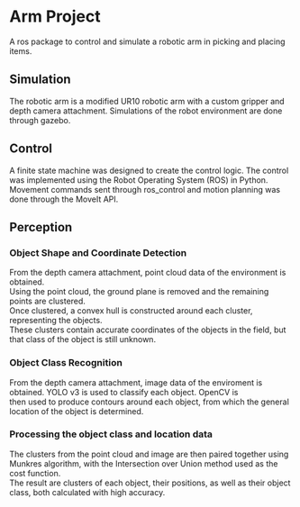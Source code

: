 # Arm Project  
A ros package to control and simulate a robotic arm in picking and placing items.

## Simulation  
The robotic arm is a modified UR10 robotic arm  with a custom gripper and depth camera attachment.
Simulations of the robot environment are done through gazebo.

## Control  
A finite state machine was designed to create the control logic. The control was implemented
using the Robot Operating System (ROS) in Python.
Movement commands sent through ros_control and motion planning was done through the MoveIt API.  

## Perception  

### Object Shape and Coordinate Detection
From the depth camera attachment, point cloud data of the environment is obtained.  
Using the point cloud, the ground plane is removed and the remaining points are clustered.  
Once clustered, a convex hull is constructed around each cluster, representing the objects.  
These clusters contain accurate coordinates of the objects in the field, but that class of the object is still unknown.

### Object Class Recognition
From the depth camera attachment, image data of the enviroment is obtained.
YOLO v3 is used to classify each object. OpenCV is  
then used to produce contours around each object, from which the general location of the object is determined. 

### Processing the object class and location data
The clusters from the point cloud and image are then paired together using Munkres
algorithm, with the Intersection over Union method used as the cost function.  
The result are clusters of each object, their positions, as well as their object class, both calculated with high accuracy.
